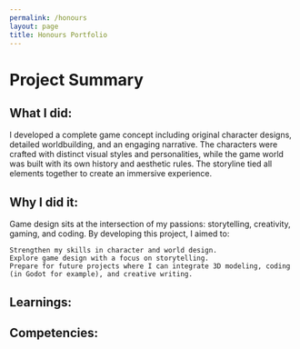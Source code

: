 ```yaml
---
permalink: /honours
layout: page
title: Honours Portfolio
---
```


<h1>Project Summary</h1>
<h2 style="max-width: 500px">What I did: </h2>
    I developed a complete game concept including original character designs, detailed worldbuilding, and an engaging narrative. The characters were crafted with distinct visual styles and personalities, while the game world was built with its own history and aesthetic rules. The storyline tied all elements together to create an immersive experience.
    
<h2>Why I did it: </h2>
    Game design sits at the intersection of my passions: storytelling, creativity, gaming, and coding. By developing this project, I aimed to:

    Strengthen my skills in character and world design.
    Explore game design with a focus on storytelling.
    Prepare for future projects where I can integrate 3D modeling, coding (in Godot for example), and creative writing.
<h2>Learnings: </h2>
<h2>Competencies: </h2>
